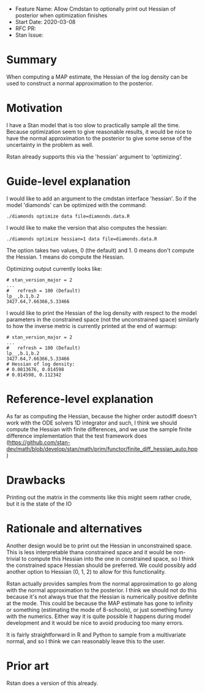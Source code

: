 - Feature Name: Allow Cmdstan to optionally print out Hessian of posterior when optimization finishes
- Start Date: 2020-03-08
- RFC PR:
- Stan Issue:

# Summary
[summary]: #summary

When computing a MAP estimate, the Hessian of the log density can be used to construct a normal approximation to the posterior.

# Motivation
[motivation]: #motivation

I have a Stan model that is too slow to practically sample all the time. Because optimization seem to give reasonable results, it would be nice to have the normal approximation to the posterior to give some sense of the uncertainty in the problem as well.

Rstan already supports this via the 'hessian' argument to 'optimizing'.

# Guide-level explanation
[guide-level-explanation]: #guide-level-explanation

I would like to add an argument to the cmdstan interface 'hessian'. So if the model 'diamonds' can be optimized with the command:

```
./diamonds optimize data file=diamonds.data.R
```

I would like to make the version that also computes the hessian:
```
./diamonds optimize hessian=1 data file=diamonds.data.R
```

The option takes two values, 0 (the default) and 1. 0 means don't compute the Hessian. 1 means do compute the Hessian.

Optimizing output currently looks like:
```
# stan_version_major = 2
...
#   refresh = 100 (Default)
lp__,b.1,b.2
3427.64,7.66366,5.33466
```

I would like to print the Hessian of the log density with respect to the model parameters in the constrained space (not the unconstrained space) similarly to how the inverse metric is currently printed at the end of warmup:

```
# stan_version_major = 2
...
#   refresh = 100 (Default)
lp__,b.1,b.2
3427.64,7.66366,5.33466
# Hessian of log density:
# 0.0813676, 0.014598
# 0.014598, 0.112342
```

# Reference-level explanation
[reference-level-explanation]: #reference-level-explanation

As far as computing the Hessian, because the higher order autodiff doesn't work with the ODE solvers 1D integrator and such, I think we should compute the Hessian with finite differences, and we use the sample finite difference implementation that the test framework does (https://github.com/stan-dev/math/blob/develop/stan/math/prim/functor/finite_diff_hessian_auto.hpp)

# Drawbacks
[drawbacks]: #drawbacks

Printing out the matrix in the comments like this might seem rather crude, but it is the state of the IO

# Rationale and alternatives
[rationale-and-alternatives]: #rationale-and-alternatives

Another design would be to print out the Hessian in unconstrained space. This is less interpretable thana constrained space and it would be non-trivial to compute this Hessian into the one in constrained space, so I think the constrained space Hessian should be preferred. We could possibly add another option to Hessian (0, 1, 2) to allow for this functionality.

Rstan actually provides samples from the normal approximation to go along with the normal approximation to the posterior. I think we should not do this because it's not always true that the Hessian is numerically positive definite at the mode. This could be because the MAP estimate has gone to infinity or something (estimating the mode of 8-schools), or just something funny with the numerics. Either way it is quite possible it happens during model development and it would be nice to avoid producing too many errors.

It is fairly straightforward in R and Python to sample from a multivariate normal, and so I think we can reasonably leave this to the user.

# Prior art
[prior-art]: #prior-art

Rstan does a version of this already.
